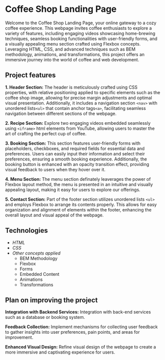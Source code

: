 # Coffee Shop Landing Page

Welcome to the Coffee Shop Landing Page, your online gateway to a cozy coffee experience. This webpage invites coffee enthusiasts to explore a variety of features, including engaging videos showcasing home-brewing techniques, seamless booking functionalities with user-friendly forms, and a visually appealing menu section crafted using Flexbox concepts. Leveraging HTML, CSS, and advanced techniques such as BEM methodology, animations, and transformations, this project offers an immersive journey into the world of coffee and web development.

## Project features

**1. Header Section:** The header is meticulously crafted using CSS properties, with relative positioning applied to specific elements such as the coffee shop image, allowing for precise margin adjustments and optimal visual presentation. Additionally, it includes a navigation section `<nav>` with unordered lists`<ul>` that contain anchor tags`<a>`, facilitating seamless navigation between different sections of the webpage.

**2. Recipe Section:** Explore two engaging videos embedded seamlessly using `<iframe>` html elements from YouTube, allowing users to master the art of crafting the perfect cup of coffee.

**3. Booking Section:** This section features user-friendly forms with placeholders, checkboxes, and required fields for essential data and preferences. Users can easily input their information and select their preferences, ensuring a smooth booking experience. Additionally, the booking button is enhanced with an opacity transition effect, providing visual feedback to users when they hover over it.

**4. Menu Section:** The menu section definately leaverages the power of Flexbox layout method, the menu is presented in an intuitive and visually appealing layout, making it easy for users to explore our offerings.

**5. Contact Section:** Part of the footer section utilizes unordered lists `<ul>` and employs Flexbox to arrange its contents properly. This allows for easy organization and alignment of elements within the footer, enhancing the overall layout and visual appeal of the webpage.

## Technologies

- _HTML_
- _CSS_
- _Other concepts applied_
  - BEM Methodology
  - Flexbox
  - Forms
  - Embedded Content
  - Animations
  - Transformations

## Plan on improving the project

**Integration with Backend Services:** Integration with back-end services such as a database or booking system.

**Feedback Collection:** Implement mechanisms for collecting user feedback to gather insights into user preferences, pain points, and areas for improvement.

**Enhanced Visual Design:** Refine visual design of the webpage to create a more immersive and captivating experience for users.

